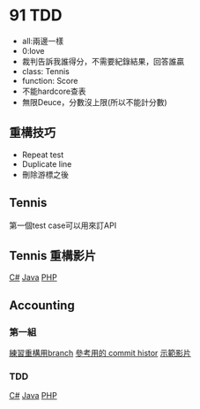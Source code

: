 # 91 TDD

- all:兩邊一樣
- 0:love
- 裁判告訴我誰得分，不需要紀錄結果，回答誰贏
- class: Tennis
- function: Score
- 不能hardcore查表
- 無限Deuce，分數沒上限(所以不能計分數)

## 重構技巧

- Repeat test
- Duplicate line
- 刪除游標之後

## Tennis

第一個test case可以用來訂API

## Tennis 重構影片

[C#](https://www.youtube.com/watch?v=hfPe_extFh4)
[Java](https://www.youtube.com/watch?v=gmiEQKlt1fY)
[PHP](https://www.youtube.com/watch?v=IMLHXQl0O4Q)

## Accounting

### 第一組

[練習重構用branch](https://github.com/tdd-91-201902/tdd-accounting-team-1/tree/refactor_test)
[參考用的 commit histor](https://github.com/tdd-91-201902/tdd-accounting-team-1/commits/refactor_practice)
[示範影片](https://www.youtube.com/watch?v=xRE4NmrTXko&feature=youtu.be)

### TDD

[C#](https://github.com/tdd-91-201902/AccountingTestsByCsharp)
[Java](https://github.com/tdd-91-201902/BudgetSampleByJava/tree/practice)
[PHP](https://github.com/tdd-91-201902/BudgetSampleByPHP)
